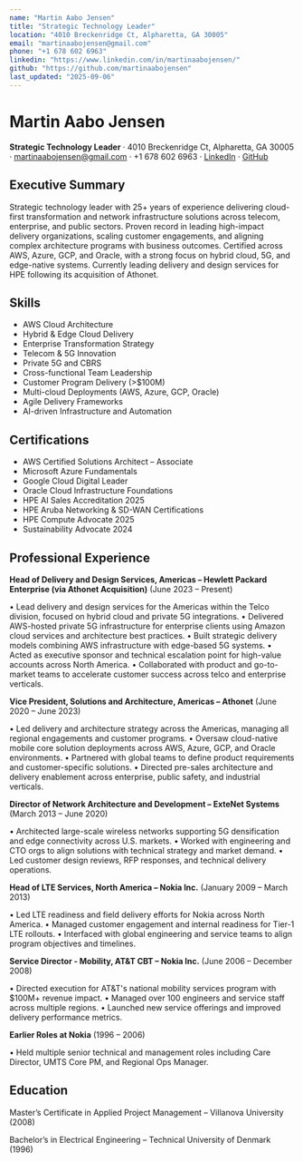 ```yaml
---
name: "Martin Aabo Jensen"
title: "Strategic Technology Leader"
location: "4010 Breckenridge Ct, Alpharetta, GA 30005"
email: "martinaabojensen@gmail.com"
phone: "+1 678 602 6963"
linkedin: "https://www.linkedin.com/in/martinaabojensen/"
github: "https://github.com/martinaabojensen"
last_updated: "2025-09-06"
---
```


# Martin Aabo Jensen

**Strategic Technology Leader** · 4010 Breckenridge Ct, Alpharetta, GA 30005 · martinaabojensen@gmail.com · +1 678 602 6963 · [LinkedIn](https://www.linkedin.com/in/martinaabojensen/) · [GitHub](https://github.com/martinaabojensen)

## Executive Summary
Strategic technology leader with 25+ years of experience delivering cloud-first transformation and network infrastructure solutions across telecom, enterprise, and public sectors. Proven record in leading high-impact delivery organizations, scaling customer engagements, and aligning complex architecture programs with business outcomes. Certified across AWS, Azure, GCP, and Oracle, with a strong focus on hybrid cloud, 5G, and edge-native systems. Currently leading delivery and design services for HPE following its acquisition of Athonet.

## Skills
- AWS Cloud Architecture
- Hybrid & Edge Cloud Delivery
- Enterprise Transformation Strategy
- Telecom & 5G Innovation
- Private 5G and CBRS
- Cross-functional Team Leadership
- Customer Program Delivery (>$100M)
- Multi-cloud Deployments (AWS, Azure, GCP, Oracle)
- Agile Delivery Frameworks
- AI-driven Infrastructure and Automation

## Certifications
- AWS Certified Solutions Architect – Associate
- Microsoft Azure Fundamentals
- Google Cloud Digital Leader
- Oracle Cloud Infrastructure Foundations
- HPE AI Sales Accreditation 2025
- HPE Aruba Networking & SD-WAN Certifications
- HPE Compute Advocate 2025
- Sustainability Advocate 2024

## Professional Experience
**Head of Delivery and Design Services, Americas – Hewlett Packard Enterprise (via Athonet Acquisition)** (June 2023 – Present)

• Lead delivery and design services for the Americas within the Telco division, focused on hybrid cloud and private 5G integrations.
• Delivered AWS-hosted private 5G infrastructure for enterprise clients using Amazon cloud services and architecture best practices.
• Built strategic delivery models combining AWS infrastructure with edge-based 5G systems.
• Acted as executive sponsor and technical escalation point for high-value accounts across North America.
• Collaborated with product and go-to-market teams to accelerate customer success across telco and enterprise verticals.

**Vice President, Solutions and Architecture, Americas – Athonet** (June 2020 – June 2023)

• Led delivery and architecture strategy across the Americas, managing all regional engagements and customer programs.
• Oversaw cloud-native mobile core solution deployments across AWS, Azure, GCP, and Oracle environments.
• Partnered with global teams to define product requirements and customer-specific solutions.
• Directed pre-sales architecture and delivery enablement across enterprise, public safety, and industrial verticals.

**Director of Network Architecture and Development – ExteNet Systems** (March 2013 – June 2020)

• Architected large-scale wireless networks supporting 5G densification and edge connectivity across U.S. markets.
• Worked with engineering and CTO orgs to align solutions with technical strategy and market demand.
• Led customer design reviews, RFP responses, and technical delivery operations.

**Head of LTE Services, North America – Nokia Inc.** (January 2009 – March 2013)

• Led LTE readiness and field delivery efforts for Nokia across North America.
• Managed customer engagement and internal readiness for Tier-1 LTE rollouts.
• Interfaced with global engineering and service teams to align program objectives and timelines.

**Service Director - Mobility, AT&T CBT – Nokia Inc.** (June 2006 – December 2008)

• Directed execution for AT&T's national mobility services program with $100M+ revenue impact.
• Managed over 100 engineers and service staff across multiple regions.
• Launched new service offerings and improved delivery performance metrics.

**Earlier Roles at Nokia** (1996 – 2006)

• Held multiple senior technical and management roles including Care Director, UMTS Core PM, and Regional Ops Manager.





## Education
Master’s Certificate in Applied Project Management – Villanova University (2008)

Bachelor’s in Electrical Engineering – Technical University of Denmark (1996)
